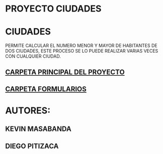 # PROYECTO CIUDADES 
# CIUDADES
PERMITE CALCULAR EL NUMERO MENOR Y MAYOR DE HABITANTES DE DOS CIUDADES, ESTE PROCESO SE LO PUEDE REALIZAR VARIAS VECES CON CUALQUIER CIUDAD. 
<h2><a href="https://github.com/kevin-boop/KEVIN/tree/master/DeberCiudades">CARPETA PRINCIPAL DEL PROYECTO</a></h2>
<h2><a href="https://github.com/kevin-boop/KEVIN/tree/master/DeberCiudades/DeberCiudades">CARPETA FORMULARIOS</a></h2>

# AUTORES: 
## KEVIN MASABANDA
## DIEGO PITIZACA

